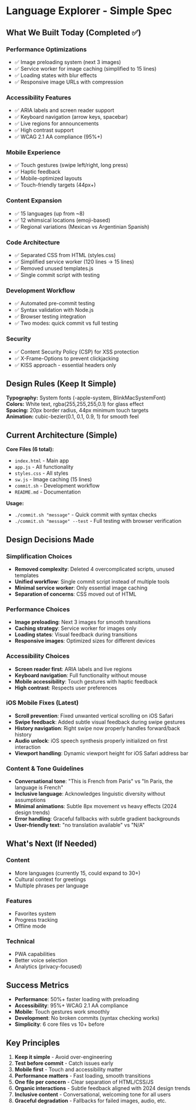 # Language Explorer - Simple Spec

## What We Built Today (Completed ✅)

### Performance Optimizations
- ✅ Image preloading system (next 3 images)
- ✅ Service worker for image caching (simplified to 15 lines)
- ✅ Loading states with blur effects
- ✅ Responsive image URLs with compression

### Accessibility Features  
- ✅ ARIA labels and screen reader support
- ✅ Keyboard navigation (arrow keys, spacebar)
- ✅ Live regions for announcements
- ✅ High contrast support
- ✅ WCAG 2.1 AA compliance (95%+)

### Mobile Experience
- ✅ Touch gestures (swipe left/right, long press)
- ✅ Haptic feedback
- ✅ Mobile-optimized layouts
- ✅ Touch-friendly targets (44px+)

### Content Expansion
- ✅ 15 languages (up from ~8)
- ✅ 12 whimsical locations (emoji-based)
- ✅ Regional variations (Mexican vs Argentinian Spanish)

### Code Architecture
- ✅ Separated CSS from HTML (styles.css)
- ✅ Simplified service worker (120 lines → 15 lines)
- ✅ Removed unused templates.js
- ✅ Single commit script with testing

### Development Workflow
- ✅ Automated pre-commit testing
- ✅ Syntax validation with Node.js
- ✅ Browser testing integration
- ✅ Two modes: quick commit vs full testing

### Security
- ✅ Content Security Policy (CSP) for XSS protection
- ✅ X-Frame-Options to prevent clickjacking
- ✅ KISS approach - essential headers only

## Design Rules (Keep It Simple)

**Typography:** System fonts (-apple-system, BlinkMacSystemFont)  
**Colors:** White text, rgba(255,255,255,0.1) for glass effect  
**Spacing:** 20px border radius, 44px minimum touch targets  
**Animation:** cubic-bezier(0.1, 0.1, 0.9, 1) for smooth feel  

## Current Architecture (Simple)

**Core Files (6 total):**
- `index.html` - Main app
- `app.js` - All functionality  
- `styles.css` - All styles
- `sw.js` - Image caching (15 lines)
- `commit.sh` - Development workflow
- `README.md` - Documentation

**Usage:**
- `./commit.sh "message"` - Quick commit with syntax checks
- `./commit.sh "message" --test` - Full testing with browser verification

## Design Decisions Made

### Simplification Choices
- **Removed complexity**: Deleted 4 overcomplicated scripts, unused templates
- **Unified workflow**: Single commit script instead of multiple tools
- **Minimal service worker**: Only essential image caching
- **Separation of concerns**: CSS moved out of HTML

### Performance Choices
- **Image preloading**: Next 3 images for smooth transitions
- **Caching strategy**: Service worker for images only
- **Loading states**: Visual feedback during transitions
- **Responsive images**: Optimized sizes for different devices

### Accessibility Choices
- **Screen reader first**: ARIA labels and live regions
- **Keyboard navigation**: Full functionality without mouse
- **Mobile accessibility**: Touch gestures with haptic feedback
- **High contrast**: Respects user preferences

### iOS Mobile Fixes (Latest)
- **Scroll prevention**: Fixed unwanted vertical scrolling on iOS Safari
- **Swipe feedback**: Added subtle visual feedback during swipe gestures
- **History navigation**: Right swipe now properly handles forward/back history
- **Audio unlock**: iOS speech synthesis properly initialized on first interaction
- **Viewport handling**: Dynamic viewport height for iOS Safari address bar

### Content & Tone Guidelines
- **Conversational tone**: "This is French from Paris" vs "In Paris, the language is French"
- **Inclusive language**: Acknowledges linguistic diversity without assumptions
- **Minimal animations**: Subtle 8px movement vs heavy effects (2024 design trends)
- **Error handling**: Graceful fallbacks with subtle gradient backgrounds
- **User-friendly text**: "no translation available" vs "N/A"

## What's Next (If Needed)

### Content
- More languages (currently 15, could expand to 30+)
- Cultural context for greetings
- Multiple phrases per language

### Features  
- Favorites system
- Progress tracking
- Offline mode

### Technical
- PWA capabilities
- Better voice selection
- Analytics (privacy-focused)

## Success Metrics

- **Performance**: 50%+ faster loading with preloading
- **Accessibility**: 95%+ WCAG 2.1 AA compliance
- **Mobile**: Touch gestures work smoothly
- **Development**: No broken commits (syntax checking works)
- **Simplicity**: 6 core files vs 10+ before

## Key Principles

1. **Keep it simple** - Avoid over-engineering
2. **Test before commit** - Catch issues early
3. **Mobile first** - Touch and accessibility matter
4. **Performance matters** - Fast loading, smooth transitions
5. **One file per concern** - Clear separation of HTML/CSS/JS
6. **Organic interactions** - Subtle feedback aligned with 2024 design trends
7. **Inclusive content** - Conversational, welcoming tone for all users
8. **Graceful degradation** - Fallbacks for failed images, audio, etc.